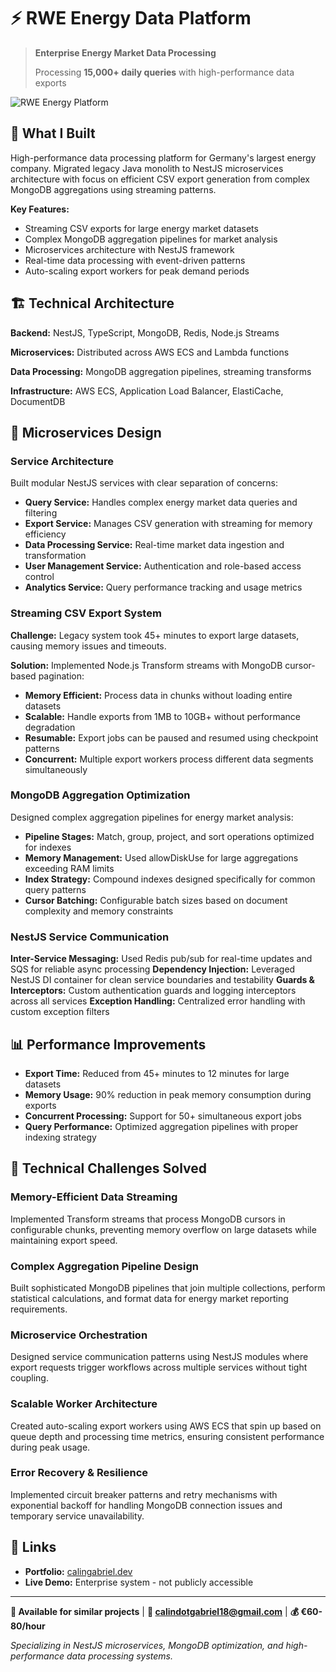 # ⚡ RWE Energy Data Platform

> **Enterprise Energy Market Data Processing**
> 
> Processing **15,000+ daily queries** with high-performance data exports

![RWE Energy Platform](https://images.unsplash.com/photo-1473341304170-971dccb5ac1e?w=800&h=400&fit=crop&crop=entropy&auto=format&q=80)

## 🎯 What I Built

High-performance data processing platform for Germany's largest energy company. Migrated legacy Java monolith to NestJS microservices architecture with focus on efficient CSV export generation from complex MongoDB aggregations using streaming patterns.

**Key Features:**
- Streaming CSV exports for large energy market datasets
- Complex MongoDB aggregation pipelines for market analysis
- Microservices architecture with NestJS framework
- Real-time data processing with event-driven patterns
- Auto-scaling export workers for peak demand periods

## 🏗️ Technical Architecture

**Backend:** NestJS, TypeScript, MongoDB, Redis, Node.js Streams

**Microservices:** Distributed across AWS ECS and Lambda functions

**Data Processing:** MongoDB aggregation pipelines, streaming transforms

**Infrastructure:** AWS ECS, Application Load Balancer, ElastiCache, DocumentDB

## 🔧 Microservices Design

### Service Architecture
Built modular NestJS services with clear separation of concerns:

- **Query Service:** Handles complex energy market data queries and filtering
- **Export Service:** Manages CSV generation with streaming for memory efficiency
- **Data Processing Service:** Real-time market data ingestion and transformation
- **User Management Service:** Authentication and role-based access control
- **Analytics Service:** Query performance tracking and usage metrics

### Streaming CSV Export System
**Challenge:** Legacy system took 45+ minutes to export large datasets, causing memory issues and timeouts.

**Solution:** Implemented Node.js Transform streams with MongoDB cursor-based pagination:
- **Memory Efficient:** Process data in chunks without loading entire datasets
- **Scalable:** Handle exports from 1MB to 10GB+ without performance degradation  
- **Resumable:** Export jobs can be paused and resumed using checkpoint patterns
- **Concurrent:** Multiple export workers process different data segments simultaneously

### MongoDB Aggregation Optimization
Designed complex aggregation pipelines for energy market analysis:
- **Pipeline Stages:** Match, group, project, and sort operations optimized for indexes
- **Memory Management:** Used allowDiskUse for large aggregations exceeding RAM limits
- **Index Strategy:** Compound indexes designed specifically for common query patterns
- **Cursor Batching:** Configurable batch sizes based on document complexity and memory constraints

### NestJS Service Communication
**Inter-Service Messaging:** Used Redis pub/sub for real-time updates and SQS for reliable async processing
**Dependency Injection:** Leveraged NestJS DI container for clean service boundaries and testability
**Guards & Interceptors:** Custom authentication guards and logging interceptors across all services
**Exception Handling:** Centralized error handling with custom exception filters

## 📊 Performance Improvements

- **Export Time:** Reduced from 45+ minutes to 12 minutes for large datasets
- **Memory Usage:** 90% reduction in peak memory consumption during exports
- **Concurrent Processing:** Support for 50+ simultaneous export jobs
- **Query Performance:** Optimized aggregation pipelines with proper indexing strategy

## 🚀 Technical Challenges Solved

### Memory-Efficient Data Streaming
Implemented Transform streams that process MongoDB cursors in configurable chunks, preventing memory overflow on large datasets while maintaining export speed.

### Complex Aggregation Pipeline Design
Built sophisticated MongoDB pipelines that join multiple collections, perform statistical calculations, and format data for energy market reporting requirements.

### Microservice Orchestration
Designed service communication patterns using NestJS modules where export requests trigger workflows across multiple services without tight coupling.

### Scalable Worker Architecture
Created auto-scaling export workers using AWS ECS that spin up based on queue depth and processing time metrics, ensuring consistent performance during peak usage.

### Error Recovery & Resilience
Implemented circuit breaker patterns and retry mechanisms with exponential backoff for handling MongoDB connection issues and temporary service unavailability.

## 🔗 Links

- **Portfolio:** [calingabriel.dev](https://calingabriel.dev)
- **Live Demo:** Enterprise system - not publicly accessible

---

**💼 Available for similar projects** | **📧 calindotgabriel18@gmail.com** | **💰 €60-80/hour**

*Specializing in NestJS microservices, MongoDB optimization, and high-performance data processing systems.*
